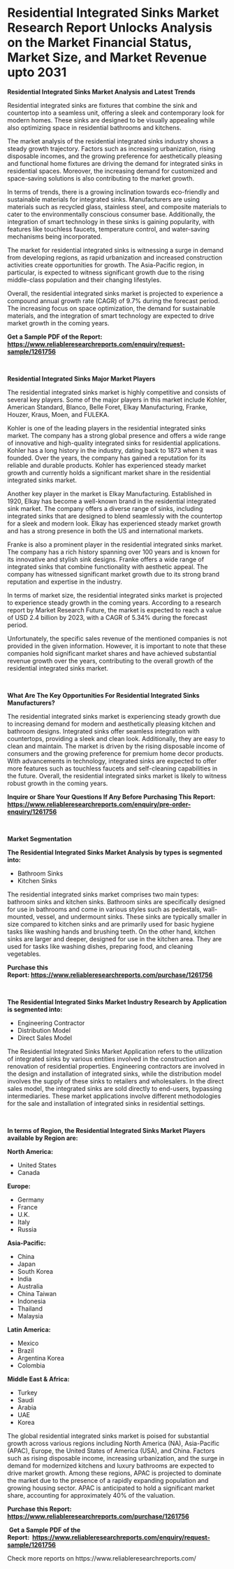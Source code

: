 <p><h1>Residential Integrated Sinks Market Research Report Unlocks Analysis on the Market Financial Status, Market Size, and Market Revenue upto 2031</h1></p><p><strong>Residential Integrated Sinks Market Analysis and Latest Trends</strong></p>
<p><p>Residential integrated sinks are fixtures that combine the sink and countertop into a seamless unit, offering a sleek and contemporary look for modern homes. These sinks are designed to be visually appealing while also optimizing space in residential bathrooms and kitchens.</p><p>The market analysis of the residential integrated sinks industry shows a steady growth trajectory. Factors such as increasing urbanization, rising disposable incomes, and the growing preference for aesthetically pleasing and functional home fixtures are driving the demand for integrated sinks in residential spaces. Moreover, the increasing demand for customized and space-saving solutions is also contributing to the market growth.</p><p>In terms of trends, there is a growing inclination towards eco-friendly and sustainable materials for integrated sinks. Manufacturers are using materials such as recycled glass, stainless steel, and composite materials to cater to the environmentally conscious consumer base. Additionally, the integration of smart technology in these sinks is gaining popularity, with features like touchless faucets, temperature control, and water-saving mechanisms being incorporated.</p><p>The market for residential integrated sinks is witnessing a surge in demand from developing regions, as rapid urbanization and increased construction activities create opportunities for growth. The Asia-Pacific region, in particular, is expected to witness significant growth due to the rising middle-class population and their changing lifestyles.</p><p>Overall, the residential integrated sinks market is projected to experience a compound annual growth rate (CAGR) of 9.7% during the forecast period. The increasing focus on space optimization, the demand for sustainable materials, and the integration of smart technology are expected to drive market growth in the coming years.</p></p>
<p><strong>Get a Sample PDF of the Report:&nbsp; <a href="https://www.reliableresearchreports.com/enquiry/request-sample/1261756">https://www.reliableresearchreports.com/enquiry/request-sample/1261756</a></strong></p>
<p>&nbsp;</p>
<p><strong>Residential Integrated Sinks Major Market Players</strong></p>
<p><p>The residential integrated sinks market is highly competitive and consists of several key players. Some of the major players in this market include Kohler, American Standard, Blanco, Belle Foret, Elkay Manufacturing, Franke, Houzer, Kraus, Moen, and FULEKA.</p><p>Kohler is one of the leading players in the residential integrated sinks market. The company has a strong global presence and offers a wide range of innovative and high-quality integrated sinks for residential applications. Kohler has a long history in the industry, dating back to 1873 when it was founded. Over the years, the company has gained a reputation for its reliable and durable products. Kohler has experienced steady market growth and currently holds a significant market share in the residential integrated sinks market.</p><p>Another key player in the market is Elkay Manufacturing. Established in 1920, Elkay has become a well-known brand in the residential integrated sink market. The company offers a diverse range of sinks, including integrated sinks that are designed to blend seamlessly with the countertop for a sleek and modern look. Elkay has experienced steady market growth and has a strong presence in both the US and international markets.</p><p>Franke is also a prominent player in the residential integrated sinks market. The company has a rich history spanning over 100 years and is known for its innovative and stylish sink designs. Franke offers a wide range of integrated sinks that combine functionality with aesthetic appeal. The company has witnessed significant market growth due to its strong brand reputation and expertise in the industry.</p><p>In terms of market size, the residential integrated sinks market is projected to experience steady growth in the coming years. According to a research report by Market Research Future, the market is expected to reach a value of USD 2.4 billion by 2023, with a CAGR of 5.34% during the forecast period.</p><p>Unfortunately, the specific sales revenue of the mentioned companies is not provided in the given information. However, it is important to note that these companies hold significant market shares and have achieved substantial revenue growth over the years, contributing to the overall growth of the residential integrated sinks market.</p></p>
<p>&nbsp;</p>
<p><strong>What Are The Key Opportunities For Residential Integrated Sinks Manufacturers?</strong></p>
<p><p>The residential integrated sinks market is experiencing steady growth due to increasing demand for modern and aesthetically pleasing kitchen and bathroom designs. Integrated sinks offer seamless integration with countertops, providing a sleek and clean look. Additionally, they are easy to clean and maintain. The market is driven by the rising disposable income of consumers and the growing preference for premium home decor products. With advancements in technology, integrated sinks are expected to offer more features such as touchless faucets and self-cleaning capabilities in the future. Overall, the residential integrated sinks market is likely to witness robust growth in the coming years.</p></p>
<p><strong>Inquire or Share Your Questions If Any Before Purchasing This Report: <a href="https://www.reliableresearchreports.com/enquiry/pre-order-enquiry/1261756">https://www.reliableresearchreports.com/enquiry/pre-order-enquiry/1261756</a></strong></p>
<p>&nbsp;</p>
<p><strong>Market Segmentation</strong></p>
<p><strong>The Residential Integrated Sinks Market Analysis by types is segmented into:</strong></p>
<p><ul><li>Bathroom Sinks</li><li>Kitchen Sinks</li></ul></p>
<p><p>The residential integrated sinks market comprises two main types: bathroom sinks and kitchen sinks. Bathroom sinks are specifically designed for use in bathrooms and come in various styles such as pedestals, wall-mounted, vessel, and undermount sinks. These sinks are typically smaller in size compared to kitchen sinks and are primarily used for basic hygiene tasks like washing hands and brushing teeth. On the other hand, kitchen sinks are larger and deeper, designed for use in the kitchen area. They are used for tasks like washing dishes, preparing food, and cleaning vegetables.</p></p>
<p><strong>Purchase this Report:&nbsp;<a href="https://www.reliableresearchreports.com/purchase/1261756">https://www.reliableresearchreports.com/purchase/1261756</a></strong></p>
<p>&nbsp;</p>
<p><strong>The Residential Integrated Sinks Market Industry Research by Application is segmented into:</strong></p>
<p><ul><li>Engineering Contractor</li><li>Distribution Model</li><li>Direct Sales Model</li></ul></p>
<p><p>The Residential Integrated Sinks Market Application refers to the utilization of integrated sinks by various entities involved in the construction and renovation of residential properties. Engineering contractors are involved in the design and installation of integrated sinks, while the distribution model involves the supply of these sinks to retailers and wholesalers. In the direct sales model, the integrated sinks are sold directly to end-users, bypassing intermediaries. These market applications involve different methodologies for the sale and installation of integrated sinks in residential settings.</p></p>
<p>&nbsp;</p>
<p><strong>In terms of Region, the Residential Integrated Sinks Market Players available by Region are:</strong></p>
<p>
    <p> <strong> North America: </strong>
        <ul>
            <li>United States</li>
            <li>Canada</li>
        </ul>
        </p> 
    <p> <strong> Europe: </strong>
        <ul>
            <li>Germany</li>
            <li>France</li>
            <li>U.K.</li>
            <li>Italy</li>
            <li>Russia</li>
        </ul>
        </p> 
    <p> <strong> Asia-Pacific: </strong>
        <ul>
            <li>China</li>
            <li>Japan</li>
            <li>South Korea</li>
            <li>India</li>
            <li>Australia</li>
            <li>China Taiwan</li>
            <li>Indonesia</li>
            <li>Thailand</li>
            <li>Malaysia</li>
        </ul>
        </p> 
    <p> <strong> Latin America: </strong>
        <ul>
            <li>Mexico</li>
            <li>Brazil</li>
            <li>Argentina Korea</li>
            <li>Colombia</li>
        </ul>
        </p> 
    <p> <strong> Middle East & Africa: </strong>
        <ul>
            <li>Turkey</li>
            <li>Saudi</li>
            <li>Arabia</li>
            <li>UAE</li>
            <li>Korea</li>
        </ul>
    </p>
    </p>
<p><p>The global residential integrated sinks market is poised for substantial growth across various regions including North America (NA), Asia-Pacific (APAC), Europe, the United States of America (USA), and China. Factors such as rising disposable income, increasing urbanization, and the surge in demand for modernized kitchens and luxury bathrooms are expected to drive market growth. Among these regions, APAC is projected to dominate the market due to the presence of a rapidly expanding population and growing housing sector. APAC is anticipated to hold a significant market share, accounting for approximately 40% of the valuation.</p></p>
<p><strong>Purchase this Report: <a href="https://www.reliableresearchreports.com/purchase/1261756">https://www.reliableresearchreports.com/purchase/1261756</a></strong></p>
<p>&nbsp;<strong>Get a Sample PDF of the Report:&nbsp;&nbsp;<a href="https://www.reliableresearchreports.com/enquiry/request-sample/1261756">https://www.reliableresearchreports.com/enquiry/request-sample/1261756</a></strong></p>
<p><strong></strong></p>
<p>Check more reports on https://www.reliableresearchreports.com/</p>